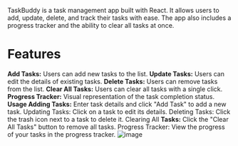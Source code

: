TaskBuddy is a task management app built with React. It allows users to add, update, delete, and track their tasks with ease. The app also includes a progress tracker and the ability to clear all tasks at once.

### <h1>Features</h1>
**Add Tasks:** Users can add new tasks to the list.
**Update Tasks:** Users can edit the details of existing tasks.
**Delete Tasks:** Users can remove tasks from the list.
**Clear All Tasks:** Users can clear all tasks with a single click.
**Progress Tracker:** Visual representation of the task completion status.
**Usage Adding Tasks:** Enter task details and click "Add Task" to add a new task. Updating Tasks: Click on a task to edit its details. Deleting Tasks: Click the trash icon next to a task to delete it. Clearing All **Tasks:** Click the "Clear All Tasks" button to remove all tasks. Progress Tracker: View the progress of your tasks in the progress tracker.
 
![image](https://github.com/user-attachments/assets/ba5af08e-7ad2-4d5e-abe8-ebfad1bc55ef)
